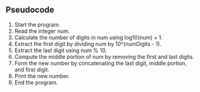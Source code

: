 ## Pseudocode

1. Start the program.
2. Read the integer num.
3. Calculate the number of digits in num using log10(num) + 1.
4. Extract the first digit by dividing num by 10^(numDigits - 1).
5. Extract the last digit using num % 10.
6. Compute the middle portion of num by removing the first and last digits.
7. Form the new number by concatenating the last digit, middle portion, and first digit.
8. Print the new number.
9. End the program.
